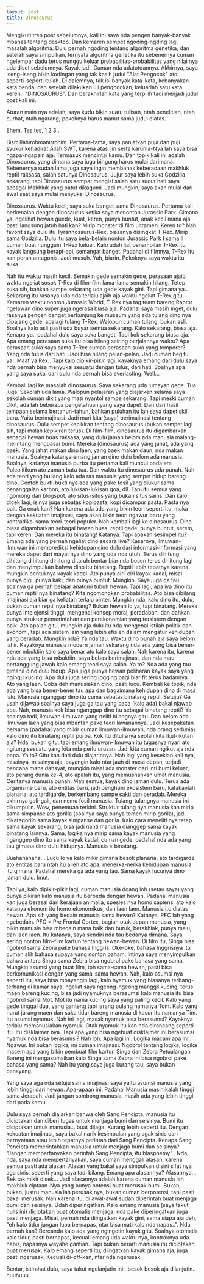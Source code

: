 ```yaml
---
layout: post
title: Dinosaurus
---
```

Mengikuti tren post sebelumnya, kali ini saya nda pengen banyak-banyak mbahas tentang desktop. Dan kemaren sempet ngoding-ngding lagi, masalah algoritma. Dulu pernah ngoding tentang algoritma genetika, dan setelah saya simpulkan, ternyata algoritma genetika itu sebenernya cuman ngelempar dadu terus nunggu keluar probabilitas-probabilitas yang nilai nya uda diset sebelumnya. Kayak judi. Cuman nda adatotoannya. Akhirnya, saya iseng-iseng bikin kodingan yang tak kasih judul "Alat Pengocok" ato seperti-seperti itulah. Di dalemnya, tak isi banyak kata-kata, kebanyakan kata benda, dan setelah dilakukan uji pengocokan, keluarlah satu kata keren.. "DINOSAURUS". Dan berakhirlah kata yang terpilih tadi menjadi judul post kali ini.

Aturan main nya adalah, saya kudu bikin suatu tulisan, ntah penelitian, ntah curhat, ntah ngarang, pokoknya harus manut sama judul diatas.

Ehem. Tes tes, 1 2 3..

Bismillahirohmanirrohim. Pertama-tama, saya panjatkan puja dan puji syukur kehadirat Allah SWT, karena atas ijin serta karunia-Nya lah saya bisa ngapa-ngapain aja. Termasuk mencintai kamu. Dan topik kali ini adalah Dinosaurus, yang dimana saya juga bingung harus mulai darimana. Sebenernya sudah lama juga saya ingin membahas keberadaan makhluk reptil raksasa, salah satunya Dinosaurus. Jujur saya lebih suka Godzilla sekarang, tapi Dinosaurus sempat mengisi salah satu sudut hati saya sebagai Makhluk yang patut dikagumi. Jadi mungkin, saya akan mulai dari awal saat saya mulai menyukai Dinosaurus.

Dinosaurus. Waktu kecil, saya suka banget sama Dinosaurus. Pertama kali berkenalan dengan dinosaurus ketika saya menonton Jurassic Park. Gimana ya, ngelihat hewan guede, kuat, keren, punya buntut, anak kecil mana aja pasti langsung jatuh hati kan? Mirip monster di film ultramen. Keren to? Nah favorit saya dulu itu Tyrannosaurus-Rex, biasanya disingkat T-Rex. Mirip sama Godzilla. Dulu itu saya bela-belain nonton Jurassic Park I sama II cuman buat nungguin T-Rex keluar. Kalo udah liat penampilan T-Rex itu, kayak langsung berapi-api, semangat banget. Padahal di filmnya, T-Rex itu kan peran antagonis. Jadi musuh. Yah, biarin. Pokoknya saya waktu itu suka.

Nah itu waktu masih kecil. Semakin gede semakin gede, perasaan ajaib waktu ngeliat sosok T-Rex di film-film lama-lama semakin hilang. Tetep suka sih, bahkan sampe sekarang uda gede kayak gini. Tapi gimana ya.. Sekarang itu rasanya uda nda terlalu ajaib aja waktu ngeliat T-Rex gitu. Kemaren waktu nonton Jurassic World, T-Rex nya tag team bareng Raptor ngelawan dino super juga ngerasa biasa aja. Padahal saya masih inget, dulu rasanya pengen banget berkunjung ke museum yang ada tulang dino nya dipajang gede, apalagi tulang T-Rex. Walopun cuman tulang, bukan asli. Soalnya kalo asli pasti uda buyar semua sekarang. Kalo sekarang, biasa aja. Kenapa ya.. padahal dulu saya suka banget. Tapi kok sekarang biasa aja. Apa emang perasaan suka itu bisa hilang seiring berjalannya waktu? Apa perasaan suka saya sama T-Rex cuman perasaan suka yang temporer? Yang nda tulus dari hati. Jadi bisa hilang pelan-pelan. Jadi cuman begitu ya.. Maaf ya Rex.. Tapi kalo dipikir-pikir lagi, kayaknya emang dari dulu saya nda pernah bisa menyukai sesuatu dengan tulus, dari hati. Soalnya apa yang saya sukai dari dulu nda pernah bisa everlasting. Well...

Kembali lagi ke masalah dinosaurus. Saya sekarang uda lumayan gede. Tua juga. Sekolah uda lama. Walopun pelajaran yang diajarken selama saya sekolah cuman dikit yang masi nyantol sampe sekarang. Tapi meski cuman dikit, ada lah beberapa pengetahuan yang saya dapet. Dan dari hasil tempaan selama bertahun-tahun, bahkan puluhan itu lah saya dapet skill baru. Yaitu berimajinasi. Jadi mari kita (saya) berimajinasi tentang dinosaurus. Dulu sempet kepikiran tentang dinosaurus (bukan sempet lagi sih, tapi malah kepikiran terus). Di film-film, dinosaurus itu digambarkan sebagai hewan buas raksasa, yang dulu jaman belom ada manusia malang-melintang menguasai bumi. Mereka (dinosaurus) ada yang jahat, ada yang baek. Yang jahat makan dino laen, yang baek makan daun, nda makan manusia. Soalnya katanya emang jaman dino dulu belom ada manusia. Soalnya, katanya manusia purba itu pertama kali muncul pada era Paleolitikum ato zaman batu tua. Dan waktu itu dinosaurus uda punah. Nah ada teori yang builang kalo ada ras manusia yang sempet hidup bareng dino. Contoh bukti-bukti nya ada yang pake fosil yang diukur sama penanggalan karbon, ato lukisan-lukisan goa, dll. Tapi itu semua yang ngomong dari blogspot, ato situs-situs yang bukan situs sains. Dan kalo dicek lagi, isinya juga sebatas kopipasta, kopi dicampur pasta. Pasta nya pait. Ga enak kan? Nah karena uda ada yang bikin teori seperti itu, maka dengan kekuatan imajinasi, saya akan bikin teori ngawur baru yang kontradiksi sama teori-teori populer. Nah kembali lagi ke dinosaurus. Dino biasa digambarkan sebagai hewan buas, reptil gede, punya buntut, serem, tapi keren. Dan mereka itu binatang! Katanya. Tapi apakah sesimpel itu? Emang ada yang pernah ngeliat dino secara live? Kasarnya, ilmuwan-ilmuwan ini memprediksi kehidupan dino dulu dari informasi-informasi yang mereka dapet dari mayat nya dino yang uda nda utuh. Terus dihitung dihitung dihitung dihitung ditaruh bentar biar nda bosen terus dihitung lagi dan menyimpulkan bahwa dino itu binatang. Reptil lebih tepatnya karena mungkin bentuknya kayak kadal. Ato punya ciri-ciri kayak kadal, misal punya gigi, punya kaki, dan punya buntut. Mungkin. Saya juga ga tau soalnya ga pernah belajar anatomi tubuh hewan. Tapi lagi, apa iya dino itu cuman reptil nya binatang? Kita ngomongkan probabilitas. Ato bisa dibilang imajinasi aja biar ga keliatan terlalu pinter. Mungkin nda, kalo dino itu, dulu, bukan cuman reptil nya binatang? Bukan hewan lo ya, tapi binatang. Mereka punya intelejensi tinggi, mengenal konsep moral, peradaban, dan bahkan punya struktur pemerintahan dan perekonomian yang tersistem dengan baik. Ato apalah gitu, mungkin aja dulu itu nda mengenal istilah politik dan ekonomi, tapi ada sistem lain yang lebih efisien dalam mengatur kehidupan yang beradab. Mungkin nda? Ya nda tau. Waktu dino punah aja saya belom lahir. Kayaknya manusia modern jaman sekarang nda ada yang bisa bener-bener mbuktiin kalo saya benar ato kalo saya salah. Nah karena itu, karena nda ada yang bisa mbuktiin, saya bebas berimajinasi, dan nda mau bertanggung jawab kalo emang teori saya salah. Ya to? Nda ada yang tau gimana dino dulu hidup. Apa juga punya hewan peliharan kayak saya yang ngingu kucing. Apa dulu juga sering jogging pagi biar fit terus badannya. Ato yang laen. Coba deh manusiakan dino, pasti lucu. Kembali ke topik, nda ada yang bisa bener-bener tau apa dan bagaimana kehidupan dino di masa lalu. Manusia nganggap dino itu cuma sebatas binatang reptil. Setuju? Ga usah dijawab soalnya saya juga ga tau yang baca (kalo ada) bakal njawab apa. Nah, manusia kok bisa nganggap dino itu sebagai binatang reptil? Ya soalnya tadi, ilmuwan-ilmuwan yang neliti bilangnya gitu. Dan belom ada ilmuwan laen yang bisa mbantah pake teori lawanannya. Jadi kesepakatan bersama (padahal yang mikir cuman ilmuwan-ilmuwan, nda orang sedunia) kalo dino itu binatang reptil purba. Kok itu ditulisnya seolah kita ikut-ikutan aja? Nda, bukan gitu, tapi emang ilmuwan-ilmuwan itu tugasnya nyari ato ngitung sesuatu yang kita nda perlu urusan. Jadi kita cuman ngikut aja nda papa. Ya to? Gitu kan dari dulu diajarinnya. Nah lagi yang kesekian kali nya, misalnya, misalnya aja, bayangin kalo ntar jauh di masa depan, terjadi bencana maha dahsyat, mungkin misal ada monster dari inti bumi keluar, ato perang dunia ke-4, ato apalah itu, yang memusnahkan umat manusia. Ceritanya manusia punah. Mati semua, kayak dino jaman dulu. Terus ada organisme baru, ato entitas baru, jadi penghuni ekosistem baru, katakanlah planaria, ato tardigarde, berkembang sampe sakti dan beradab. Mereka akhirnya gali-gali, dan nemu fosil manusia. Tulang-tulangnya manusia ini dikumpulin. Wow, penemuan terkini. Struktur tulang nya manusia kan mirip sama simpanse ato gorilla (soalnya saya punya temen mirip gorila), jadi dikategoriin sama kayak simpanse dan gorila. Kalo cara meneliti nya tetep sama kayak sekarang, bisa jadi nanti manusia dianggep sama kayak binatang lainnya. Sama, logika nya mirip sama kayak manusia yang nganggep dino itu sama kayak kadal, cuman gede, padahal nda ada yang tau gimana dino dulu hidupnya. Manusia = binatang.

Buahahahaha... Lucu lo ya kalo mikir gimana besok planaria, ato tardigarde, ato entitas baru ntah itu alien ato apa, menerka-nerka kehidupan manusia itu gimana. Padahal mereka ga ada yang tau. Sama kayak lucunya dino jaman dulu. Imut.

Tapi ya, kalo dipikir-pikir lagi, cuman manusia doang loh (setau saya) yang punya pikiran kalo manusia itu berbeda dengan hewan. Padahal manusia kan juga berasal dari kerajaan animalia, spesies nya homo sapiens, ato kalo katanya ekonom itu homo ekonomikus, dan laen laen. Manusia itu diatas hewan. Apa sih yang bedain manusia sama hewan? Katanya, PFC lah yang ngebedain. PFC = Pre Frontal Cortex, bagian otak depan manusia, yang bikin manusia bisa mbedain mana baik dan buruk, berakhlak, punya malu, dan laen laen. Itu katanya, saya sendiri nda tau bedanya dimana. Saya sering nonton film-film kartun tentang hewan-hewan. Di film itu, Singa bisa ngobrol sama Zebra pake bahasa Inggris. Oke-oke, bahasa Inggrisnya itu cuman alih bahasa supaya yang nonton paham. Intinya saya menyimpulkan bahwa antara Singa sama Zebra bisa ngobrol pake bahasa yang sama. Mungkin asumsi yang buat film, toh sama-sama hewan, pasti bisa berkomunikasi dengan yang sama-sama hewan. Nah, kalo asumsi nya seperti itu, saya bisa mbayangin lagi, kalo nyamuk yang biasanya terbang-terbang di kamar saya, ngeliat saya ngeong-ngeong manggil kucing, terus maen bareng kucing, bisa jadi nyamuknya berasumsi kalo manusia itu bisa ngobrol sama Mot. Mot itu nama kucing saya yang paling kecil. Kalo yang gede tinggal dua, yang ganteng tapi jarang pulang namanya Tom. Kalo yang nurut jarang maen dan suka tidur bareng manusia di kasur itu namanya Tim. Itu asumsi nyamuk. Nah ini lagi, masak nyamuk bisa berasumsi? Kayaknya terlalu memanusiakan nyamuk. Otak nyamuk itu kan nda dirancang seperti itu. Itu disklaimer nya. Tapi apa yang bisa ngebuat disklaimer ini berasumsi nyamuk nda bisa berasumsi? Nah loh. Apa lagi ini. Logika macam apa ini.. Ngawur. Ini bukan logika, ini cuman imajinasi. Ngobrol tentang logika, logika macem apa yang bikin pembuat film kartun Singa dan Zebra Petualangan Bareng ini mengasumsikan kalo Singa sama Zebra ini bisa ngobrol pake bahasa yang sama? Nah itu yang saya juga kurang tau, saya bukan cenayang.

Yang saya aga nda setuju sama imajinasi saya yaitu asumsi manusia yang lebih tinggi dari hewan. Apa-apaan ini. Padahal Manusia masih kalah tinggi sama Jerapah. Jadi jangan sombong manusia, masih ada yang lebih tinggi dari pada kamu.

Dulu saya pernah diajarkan bahwa oleh Sang Pencipta, manusia itu diciptakan dan diberi tugas untuk menjaga bumi dan seisinya. Bumi itu diciptakan untuk manusia... buat dijaga. Kurang lebih seperti itu. Dengan kekuatan imajinasi, saya bakal narik kesimpulan yang agak sinis dari pernyataan atau lebih tepatnya perintah dari Sang Pencipta. Kenapa Sang Pencipta memerintahkan manusia untuk menjaga bumi dan seisinya? "Jangan mempertanyakan perintah Sang Pencipta, itu blasphemy".. Nda, nda, saya nda mempertanyakan, saya cuman menggali alasan, karena semua pasti ada alasan. Alasan yang bakal saya simpulkan disini sifat nya aga sinis, seperti yang saya tadi bilang. Emang apa alasannya? Alasannya... Sek tak mikir disek... Jadi alasannya adalah karena cuman manusia lah makhluk ciptaan-Nya yang punya potensi buat merusak bumi. Bukan, bukan, justru manusia lah perusak nya, bukan cuman berpotensi, tapi pasti bakal merusak. Nah karena itu, di awal-awal sudah diperintah buat menjaga bumi dan seisinya. Udah diperingatkan. Kalo emang manusia (saya takut nulis ini) diciptakan buat otomatis menjaga, nda pake diperingatkan juga pasti menjaga. Misal, pernah nda diingatkan kayak gini, sama siapa aja deh, "eh kalo tidur jangan lupa bernapas, ntar bisa mati kalo nda napas..". Nda pernah kan? Bercanda kalo ada yang ngingetin kayak gitu. Soalnya otomatis kalo tidur, pasti bernapas, kecuali emang uda waktu nya, kontraknya uda habis, napasnya wayahe gantian. Tapi bukan berarti manusia itu diciptakan buat merusak. Kalo emang seperti itu, diingatkan kayak gimana aja, juga pasti ngerusak. Kecuali di-off-kan, ntar nda ngerusak. 



Bentar, istirahat dulu, saya takut ngelanjutin ini.. besok besok aja dilanjutin.. huuhuuu..